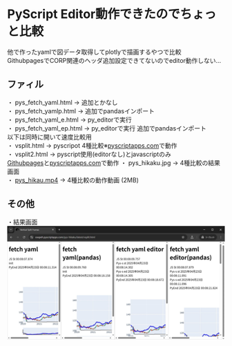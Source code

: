 # PyScript Editor動作できたのでちょっと比較
他で作ったyamlで図データ取得してplotlyで描画するやつで比較  
GithubpagesでCORP関連のヘッダ追加設定できてないのでeditor動作しない…
## ファィル
・ pys_fetch_yaml.html -> 追加とかなし  
・ pys_fetch_yamlp.html -> 追加でpandasインポート  
・ pys_fetch_yaml_e.html -> py_editorで実行  
・ pys_fetch_yaml_ep.html -> py_editorで実行 追加でpandasインポート  
以下は同時に開いて速度比較用  
・ vsplit.html -> pyscripot 4種比較※[pyscriptapps.com](https://oxxpeh.pyscriptapps.com/pys-hikaku/latest/vsplit.html)で動作    
・ vsplit2.html -> pyscript使用(editorなし)とjavascriptのみ  
    [Githubpages](https://oxxpeh.pyscriptapps.com/pys-hikaku/latest/vsplit2.html)と[pyscriptapps.com](https://oxxpeh.pyscriptapps.com/pys-hikaku/latest/vsplit2.html)で動作
・ pys_hikaku.jpg -> 4種比較の結果画面  
・ [pys_hikau.mp4](./pys_hikaku.mp4)  -> 4種比較の動作動画 (2MB)  
## その他
・結果画面  
![4種比較の結果](./pys_hikaku.jpg)  
